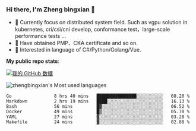 ### Hi there, I'm Zheng bingxian  👋

* 📖  Currently focus on distributed system field. Such as vgpu solution in kubernetes, cri/csi/cni develop, conformance test，large-scale performance tests ...
* 🌱  Have obtained PMP、CKA certificate and so on.
* 👯  Interested in language of C#/Python/Golang/Vue.

**My public repo stats**:

[![我的 GitHub 数据](https://github-readme-stats.vercel.app/api?username=zhengbingxian&theme=merko)]()

![zhengbingxian's Most used languages](https://github-readme-stats.vercel.app/api/top-langs/?username=zhengbingxian&layout=compact&hide_border=true&langs_count=10)

<!--START_SECTION:waka-->

```text
Go                8 hrs 40 mins   ███████████████░░░░░░░░░░   60.20 %
Markdown          2 hrs 19 mins   ████░░░░░░░░░░░░░░░░░░░░░   16.13 %
Bash              56 mins         █▓░░░░░░░░░░░░░░░░░░░░░░░   06.52 %
Docker            49 mins         █▒░░░░░░░░░░░░░░░░░░░░░░░   05.70 %
YAML              27 mins         ▓░░░░░░░░░░░░░░░░░░░░░░░░   03.20 %
Makefile          24 mins         ▓░░░░░░░░░░░░░░░░░░░░░░░░   02.88 %
```

<!--END_SECTION:waka-->
